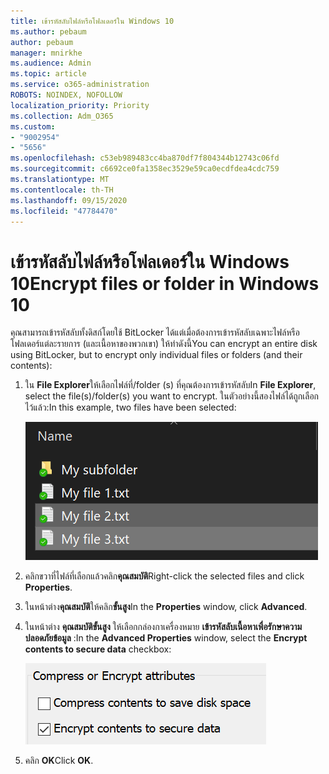 ```yaml
---
title: เข้ารหัสลับไฟล์หรือโฟลเดอร์ใน Windows 10
ms.author: pebaum
author: pebaum
manager: mnirkhe
ms.audience: Admin
ms.topic: article
ms.service: o365-administration
ROBOTS: NOINDEX, NOFOLLOW
localization_priority: Priority
ms.collection: Adm_O365
ms.custom:
- "9002954"
- "5656"
ms.openlocfilehash: c53eb989483cc4ba870df7f804344b12743c06fd
ms.sourcegitcommit: c6692ce0fa1358ec3529e59ca0ecdfdea4cdc759
ms.translationtype: MT
ms.contentlocale: th-TH
ms.lasthandoff: 09/15/2020
ms.locfileid: "47784470"
---
```

# <a name="encrypt-files-or-folder-in-windows-10"></a><span data-ttu-id="c9b10-102">เข้ารหัสลับไฟล์หรือโฟลเดอร์ใน Windows 10</span><span class="sxs-lookup"><span data-stu-id="c9b10-102">Encrypt files or folder in Windows 10</span></span>

<span data-ttu-id="c9b10-103">คุณสามารถเข้ารหัสลับทั้งดิสก์โดยใช้ BitLocker ได้แต่เมื่อต้องการเข้ารหัสลับเฉพาะไฟล์หรือโฟลเดอร์แต่ละรายการ (และเนื้อหาของพวกเขา) ให้ทำดังนี้</span><span class="sxs-lookup"><span data-stu-id="c9b10-103">You can encrypt an entire disk using BitLocker, but to encrypt only individual files or folders (and their contents):</span></span>

1. <span data-ttu-id="c9b10-104">ใน **File Explorer**ให้เลือกไฟล์ที่/folder (s) ที่คุณต้องการเข้ารหัสลับ</span><span class="sxs-lookup"><span data-stu-id="c9b10-104">In **File Explorer**, select the file(s)/folder(s) you want to encrypt.</span></span> <span data-ttu-id="c9b10-105">ในตัวอย่างนี้สองไฟล์ได้ถูกเลือกไว้แล้ว:</span><span class="sxs-lookup"><span data-stu-id="c9b10-105">In this example, two files have been selected:</span></span>

    ![เลือกไฟล์หรือโฟลเดอร์สำหรับการเข้ารหัสลับ](media/select-for-encrypting.png)

2. <span data-ttu-id="c9b10-107">คลิกขวาที่ไฟล์ที่เลือกแล้วคลิก**คุณสมบัติ**</span><span class="sxs-lookup"><span data-stu-id="c9b10-107">Right-click the selected files and click **Properties**.</span></span>

3. <span data-ttu-id="c9b10-108">ในหน้าต่าง**คุณสมบัติ**ให้คลิก**ขั้นสูง**</span><span class="sxs-lookup"><span data-stu-id="c9b10-108">In the **Properties** window, click **Advanced**.</span></span>

4. <span data-ttu-id="c9b10-109">ในหน้าต่าง **คุณสมบัติขั้นสูง** ให้เลือกกล่องกาเครื่องหมาย **เข้ารหัสลับเนื้อหาเพื่อรักษาความปลอดภัยข้อมูล** :</span><span class="sxs-lookup"><span data-stu-id="c9b10-109">In the **Advanced Properties** window, select the **Encrypt contents to secure data** checkbox:</span></span>

    ![เข้ารหัสลับเนื้อหา](media/encrypt-contents.png)

5. <span data-ttu-id="c9b10-111">คลิก **OK**</span><span class="sxs-lookup"><span data-stu-id="c9b10-111">Click **OK**.</span></span>
